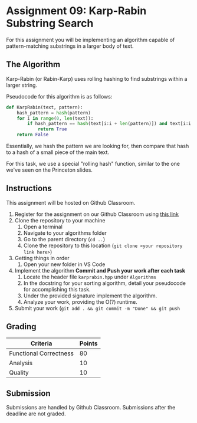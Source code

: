 # Assignment 09: Karp-Rabin Substring Search

For this assignment you will be implementing an algorithm capable of pattern-matching substrings in a larger body of text.

## The Algorithm

Karp-Rabin (or Rabin-Karp) uses rolling hashing to find substrings within a larger string.

Pseudocode for this algorithm is as follows:

```python
def KarpRabin(text, pattern):
    hash_pattern = hash(pattern)
    for i in range(0, len(text)):
        if hash_pattern == hash(text[i:i + len(pattern)]) and text[i:i + len(pattern)] == pattern:
            return True
    return False
```

Essentially, we hash the pattern we are looking for, then compare that hash to a hash of a small piece of the main text.

For this task, we use a special "rolling hash" function, similar to the one we've seen on the Princeton slides.

## Instructions

This assignment will be hosted on Github Classroom.

1. Register for the assignment on our Github Classroom using [this link](https://classroom.github.com/a/V5-ecbS2)
2. Clone the repository to your machine
   1. Open a terminal
   2. Navigate to your algorithms folder
   3. Go to the parent directory (`cd ..`)
   4. Clone the repository to this location (`git clone <your repository link here>`)
3. Getting things in order
   1. Open your new folder in VS Code
4. Implement the algorithm **Commit and Push your work after each task**
   1. Locate the header file `karprabin.hpp` under `Algorithms`
   2. In the docstring for your sorting algorithm, detail your pseudocode for accomplishing this task.
   3. Under the provided signature implement the algorithm.
   4. Analyze your work, providing the O(?) runtime.
5. Submit your work (`git add . && git commit -m "Done" && git push`

## Grading

| Criteria               | Points |
| ---------------------- | ------ |
| Functional Correctness | 80     |
| Analysis               | 10     |
| Quality                | 10     |

## Submission

Submissions are handled by Github Classroom.
Submissions after the deadline are not graded.
